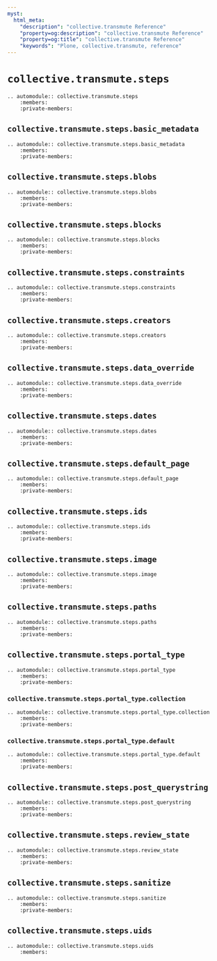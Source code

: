 ```yaml
---
myst:
  html_meta:
    "description": "collective.transmute Reference"
    "property=og:description": "collective.transmute Reference"
    "property=og:title": "collective.transmute Reference"
    "keywords": "Plone, collective.transmute, reference"
---
```


# `collective.transmute.steps`

```{eval-rst}
.. automodule:: collective.transmute.steps
    :members:
    :private-members:
```

## `collective.transmute.steps.basic_metadata`

```{eval-rst}
.. automodule:: collective.transmute.steps.basic_metadata
    :members:
    :private-members:
```

## `collective.transmute.steps.blobs`

```{eval-rst}
.. automodule:: collective.transmute.steps.blobs
    :members:
    :private-members:
```

## `collective.transmute.steps.blocks`

```{eval-rst}
.. automodule:: collective.transmute.steps.blocks
    :members:
    :private-members:
```

## `collective.transmute.steps.constraints`

```{eval-rst}
.. automodule:: collective.transmute.steps.constraints
    :members:
    :private-members:
```

## `collective.transmute.steps.creators`

```{eval-rst}
.. automodule:: collective.transmute.steps.creators
    :members:
    :private-members:
```

## `collective.transmute.steps.data_override`

```{eval-rst}
.. automodule:: collective.transmute.steps.data_override
    :members:
    :private-members:
```

## `collective.transmute.steps.dates`

```{eval-rst}
.. automodule:: collective.transmute.steps.dates
    :members:
    :private-members:
```

## `collective.transmute.steps.default_page`

```{eval-rst}
.. automodule:: collective.transmute.steps.default_page
    :members:
    :private-members:
```

## `collective.transmute.steps.ids`

```{eval-rst}
.. automodule:: collective.transmute.steps.ids
    :members:
    :private-members:
```

## `collective.transmute.steps.image`

```{eval-rst}
.. automodule:: collective.transmute.steps.image
    :members:
    :private-members:
```

## `collective.transmute.steps.paths`

```{eval-rst}
.. automodule:: collective.transmute.steps.paths
    :members:
    :private-members:
```

## `collective.transmute.steps.portal_type`

```{eval-rst}
.. automodule:: collective.transmute.steps.portal_type
    :members:
    :private-members:
```

### `collective.transmute.steps.portal_type.collection`

```{eval-rst}
.. automodule:: collective.transmute.steps.portal_type.collection
    :members:
    :private-members:
```

### `collective.transmute.steps.portal_type.default`

```{eval-rst}
.. automodule:: collective.transmute.steps.portal_type.default
    :members:
    :private-members:
```

## `collective.transmute.steps.post_querystring`

```{eval-rst}
.. automodule:: collective.transmute.steps.post_querystring
    :members:
    :private-members:
```

## `collective.transmute.steps.review_state`

```{eval-rst}
.. automodule:: collective.transmute.steps.review_state
    :members:
    :private-members:
```

## `collective.transmute.steps.sanitize`

```{eval-rst}
.. automodule:: collective.transmute.steps.sanitize
    :members:
    :private-members:
```

## `collective.transmute.steps.uids`

```{eval-rst}
.. automodule:: collective.transmute.steps.uids
    :members:
```
